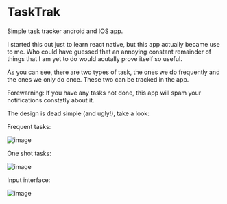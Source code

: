 # TaskTrak
Simple task tracker android and IOS app.

I started this out just to learn react native, but this app actually became use to me.
Who could have guessed that an annoying constant remainder of things that I am yet to
do would acutally prove itself so useful.

As you can see, there are two types of task, the ones we do frequently and the ones we
only do once. These two can be tracked in the app.

Forewarning: If you have any tasks not done, this app will spam your notifications
constatly about it.

The design is dead simple (and ugly!), take a look:

Frequent tasks:

![image](https://i.imgur.com/uhB6RnR.png)

One shot tasks:

![image](https://i.imgur.com/YIpsjQY.png)

Input interface:

![image](https://i.imgur.com/7Ljh1pe.png)
